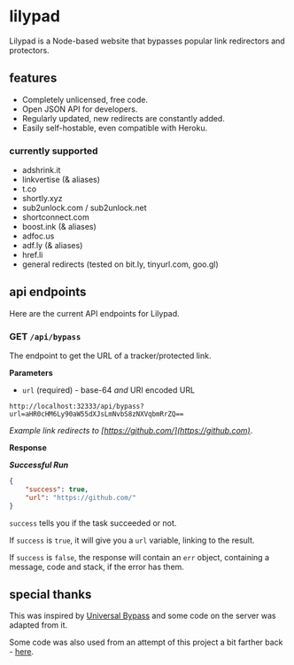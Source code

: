 # lilypad
Lilypad is a Node-based website that bypasses popular link redirectors and protectors.

## features
- Completely unlicensed, free code.
- Open JSON API for developers.
- Regularly updated, new redirects are constantly added.
- Easily self-hostable, even compatible with Heroku.

### currently supported
- adshrink.it
- linkvertise (& aliases)
- t.co
- shortly.xyz
- sub2unlock.com / sub2unlock.net
- shortconnect.com
- boost.ink (& aliases)
- adfoc.us
- adf.ly (& aliases)
- href.li
- general redirects (tested on bit.ly, tinyurl.com, goo.gl)

## api endpoints
Here are the current API endpoints for Lilypad.

### GET ``/api/bypass``
The endpoint to get the URL of a tracker/protected link. 

**Parameters**

- ``url`` (required) - base-64 *and* URI encoded URL

```
http://localhost:32333/api/bypass?url=aHR0cHM6Ly90aW55dXJsLmNvbS8zNXVqbmRrZQ==
```

*Example link redirects to [https://github.com/](https://github.com)*.

**Response**

***Successful Run***
```json
{
    "success": true,
    "url": "https://github.com/"
}
```

``success`` tells you if the task succeeded or not.

If ``success`` is ``true``, it will give you a ``url`` variable, linking to the result.

If ``success`` is ``false``, the response will contain an ``err`` object, containing a message, code and stack, if the error has them.


## special thanks
This was inspired by [Universal Bypass](https://universal-bypass.org/) and some code on the server was adapted from it.

Some code was also used from an attempt of this project a bit farther back - [here](https://github.com/normanlol/bypass-api).